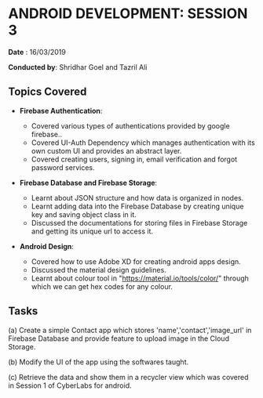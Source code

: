 # ANDROID DEVELOPMENT: SESSION 3

**Date** : 16/03/2019

**Conducted by**: Shridhar Goel and Tazril Ali 

## Topics Covered

- **Firebase Authentication**: 
    - Covered various types of authentications provided by google firebase..
    - Covered UI-Auth Dependency which manages authentication with its own custom UI and provides an abstract layer.
    - Covered creating users, signing in, email verification and forgot password services.

- **Firebase Database and Firebase Storage**: 

  - Learnt about JSON structure and how data is organized in nodes.
  - Learnt adding data into the Firebase Database by creating unique key and saving object class in it.
  - Discussed the documentations for storing files in Firebase Storage and getting its unique url to access it.

- **Android Design**: 

  - Covered how to use Adobe XD for creating android apps design.
  - Discussed the material design guidelines.
  - Learnt about colour tool in "https://material.io/tools/color/" through which we can get hex codes for any colour.

## Tasks

(a)  Create a simple Contact app which stores 'name','contact','image_url' in Firebase Database and provide feature to upload image in the Cloud Storage.

(b)  Modify the UI of the app using the softwares taught.

(c)  Retrieve the data and show them in a recycler view which was covered in Session 1 of CyberLabs for android.
